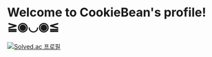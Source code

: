 # Welcome to CookieBean's profile! ≧◉◡◉≦

[![Solved.ac
프로필](http://mazassumnida.wtf/api/v2/generate_badge?boj=davinci2003)](https://solved.ac/davinci2003)

